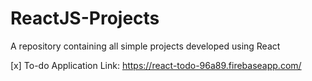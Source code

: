 # ReactJS-Projects
A repository containing all simple projects developed using React

[x] To-do Application
Link: https://react-todo-96a89.firebaseapp.com/


